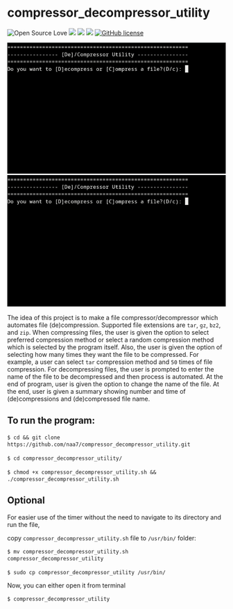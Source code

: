 # compressor_decompressor_utility

![Open Source Love](https://badges.frapsoft.com/os/v3/open-source.svg?v=103) <img src="https://cdn.rawgit.com/sindresorhus/awesome/d7305f38d29fed78fa85652e3a63e154dd8e8829/media/badge.svg"> <img src="https://img.shields.io/github/stars/naa7/compressor_decompressor_utility?style=social"> <img src="https://img.shields.io/github/repo-size/naa7/compressor_decompressor_utility"> [![GitHub license](https://img.shields.io/github/license/Naereen/StrapDown.js.svg)](https://github.com/naa7/compressor_decompressor_utility/LICENSE)

<img src="https://github.com/naa7/compressor_decompressor_utility/blob/main/Compressor.gif">
<img src="https://github.com/naa7/compressor_decompressor_utility/blob/main/Decompressor.gif"></br> 

The idea of this project is to make a file compressor/decompressor which automates file (de)compression. Supported file extensions
are `tar`, `gz`, `bz2`, and `zip`. When compressing files, the user is given the option to select preferred compression method or
select a random compression method which is selected by the program itself. Also, the user is given the option of selecting how many
times they want the file to be compressed. For example, a user can select `tar` compression method and `50` times of file compression.
For decompressing files, the user is prompted to enter the name of the file to be decompressed and then process is automated. At the end
of program, user is given the option to change the name of the file. At the end, user is given a summary showing number and time of 
(de)compressions and (de)compressed file name.

## To run the program:

    $ cd && git clone https://github.com/naa7/compressor_decompressor_utility.git

    $ cd compressor_decompressor_utility/

    $ chmod +x compressor_decompressor_utility.sh && ./compressor_decompressor_utility.sh

## Optional

For easier use of the timer without the need to navigate to its directory and run the file,

copy `compressor_decompressor_utility.sh` file to `/usr/bin/` folder:

    $ mv compressor_decompressor_utility.sh compressor_decompressor_utility    

    $ sudo cp compressor_decompressor_utility /usr/bin/

Now, you can either open it from terminal

    $ compressor_decompressor_utility
